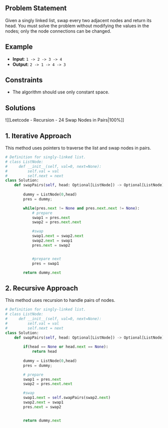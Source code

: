 ## Problem Statement

Given a singly linked list, swap every two adjacent nodes and return its head. You must solve the problem without modifying the values in the nodes; only the node connections can be changed.

## Example

- **Input**: `1 -> 2 -> 3 -> 4`
- **Output**: `2 -> 1 -> 4 -> 3`

## Constraints

- The algorithm should use only constant space.

## Solutions

![[Leetcode - Recursion - 24 Swap Nodes in Pairs|100%]]

## 1. Iterative Approach

This method uses pointers to traverse the list and swap nodes in pairs.

```python
# Definition for singly-linked list.
# class ListNode:
#     def __init__(self, val=0, next=None):
#         self.val = val
#         self.next = next
class Solution:
    def swapPairs(self, head: Optional[ListNode]) -> Optional[ListNode]:
        
        dummy = ListNode(0,head)
        pres = dummy;

        while(pres.next != None and pres.next.next != None):
            # prepare
            swap1 = pres.next
            swap2 = pres.next.next

            #swap
            swap1.next = swap2.next 
            swap2.next = swap1
            pres.next = swap2


            #prepare next
            pres = swap1

        return dummy.next
```




## 2. Recursive Approach

This method uses recursion to handle pairs of nodes.
```python
# Definition for singly-linked list.
# class ListNode:
#     def __init__(self, val=0, next=None):
#         self.val = val
#         self.next = next
class Solution:
    def swapPairs(self, head: Optional[ListNode]) -> Optional[ListNode]:
        
        if(head == None or head.next == None):
            return head
        
        dummy = ListNode(0,head)
        pres = dummy;

        # prepare
        swap1 = pres.next
        swap2 = pres.next.next

        #swap
        swap1.next = self.swapPairs(swap2.next) 
        swap2.next = swap1
        pres.next = swap2


        return dummy.next
```